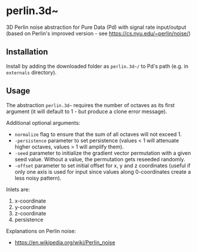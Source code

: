 # perlin.3d~
3D Perlin noise abstraction for Pure Data (Pd) with signal rate input/output (based on Perlin's improved version - see https://cs.nyu.edu/~perlin/noise/)

## Installation
Install by adding the downloaded folder as `perlin.3d~/` to Pd's path (e.g. in `externals` directory).

## Usage
The abstraction `perlin.3d~` requires the number of octaves as its first argument (it will default to 1 - but produce a clone error message).

Additional optional arguments:
* `normalize` flag to ensure that the sum of all octaves will not exceed 1.
* `-persistence` parameter to set persistence (values < 1 will attenuate higher octaves, values > 1 will amplify them).
* `-seed` parameter to initialize the gradient vector permutation with a given seed value. Without a value, the permutation gets reseeded randomly.
* `-offset` parameter to set initial offset for x, y and z coordinates (useful if only one axis is used for input since values along 0-coordinates create a less noisy pattern).

Inlets are:
1. x-coordinate
2. y-coordinate
3. z-coordinate
4. persistence

Explanations on Perlin noise:
* https://en.wikipedia.org/wiki/Perlin_noise
